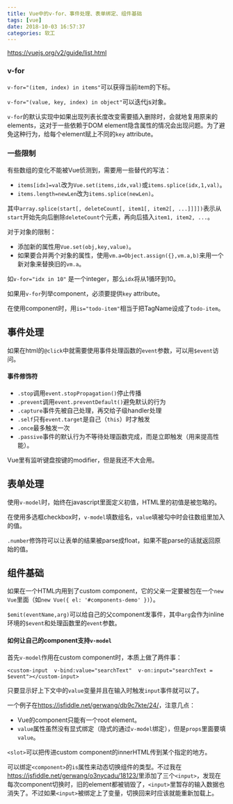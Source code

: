 ```yaml
---
title: Vue中的v-for、事件处理、表单绑定、组件基础
tags: [vue]
date: 2018-10-03 16:57:37
categories: 软工
---
```


https://vuejs.org/v2/guide/list.html

### v-for

`v-for="(item, index) in items"`可以获得当前item的下标。

`v-for="(value, key, index) in object"`可以迭代js对象。

`v-for`的默认实现中如果出现列表长度改变需要插入删除时，会就地复用原来的elements，这对于一些依赖于DOM element隐含属性的情况会出现问题。为了避免这种行为，给每个element赋上不同的`key` attribute。

### 一些限制

有些数组的变化不能被Vue侦测到，需要用一些替代的写法：

- `items[idx]=val`改为`Vue.set(items,idx,val)`或`items.splice(idx,1,val)`。
- `items.length=newLen`改为`items.splice(newLen)`。

其中`array.splice(start[, deleteCount[, item1[, item2[, ...]]]])`表示从`start`开始先向后删除`deleteCount`个元素，再向后插入`item1, item2, ...`。

对于对象的限制：

- 添加新的属性用`Vue.set(obj,key,value)`。
- 如果要合并两个对象的属性，使用`vm.a=Object.assign({},vm.a,b)`来用一个新对象来替换旧的`vm.a`。

如`v-for="idx in 10"` 是一个integer，那么`idx`将从1循环到10。

如果用`v-for`列举component，必须要提供`key` attribute。

在使用component时，用`is="todo-item"`相当于把TagName设成了`todo-item`。

## 事件处理

如果在html的`@click`中就需要使用事件处理函数的`event`参数，可以用`$event`访问。

#### 事件修饰符

- `.stop`调用`event.stopPropagation()`停止传播
- `.prevent`调用`event.preventDefault()`避免默认的行为
- `.capture`事件先被自己处理，再交给子级handler处理
- `.self`只有`event.target`是自己（`this`）时才触发
- `.once`最多触发一次
- `.passive`事件的默认行为不等待处理函数完成，而是立即触发（用来提高性能）。

Vue里有监听键盘按键的modifier，但是我还不大会用。

## 表单处理

使用`v-model`时，始终在javascript里面定义初值，HTML里的初值是被忽略的。

在使用多选框checkbox时，`v-model`填数组名，`value`填被勾中时会往数组里加入的值。

`.number`修饰符可以让表单的结果被parse成float，如果不能parse的话就返回原始的值。

## 组件基础

如果在一个HTML内用到了custom component，它的父亲一定要被包在一个`new Vue`里面（如`new Vue({ el: '#components-demo' })`）。

`$emit(eventName,arg)`可以给自己的父component发事件，其中`arg`会作为inline环境的`$event`和处理函数里的`event`参数。

#### 如何让自己的component支持`v-model`

首先`v-model`作用在custom component时，本质上做了两件事：

```
<custom-input  v-bind:value="searchText"  v-on:input="searchText = $event"></custom-input>
```

只要显示好上下文中的`value`变量并且在输入时触发`input`事件就可以了。

一个例子在<https://jsfiddle.net/gerwang/db9c7kte/24/>，注意几点：

- Vue的component只能有一个root element。
- `value`属性虽然没有显式绑定（隐式的通过`v-model`绑定），但是`props`里面要填`value`。

`<slot>`可以把传进custom component的innerHTML传到某个指定的地方。

可以绑定`<component>`的`is`属性来动态切换组件的类型。不过我在<https://jsfiddle.net/gerwang/o3nycadu/18123/>里添加了三个`<input>`，发现在每次component切换时，旧的element都被销毁了，`<input>`里暂存的输入数据也消失了。不过如果`<input>`被绑定上了变量，切换回来时应该就能重新加载上。

